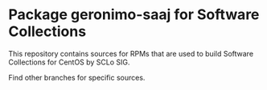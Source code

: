 # Package geronimo-saaj for Software Collections

This repository contains sources for RPMs that are used
to build Software Collections for CentOS by SCLo SIG.

Find other branches for specific sources.
